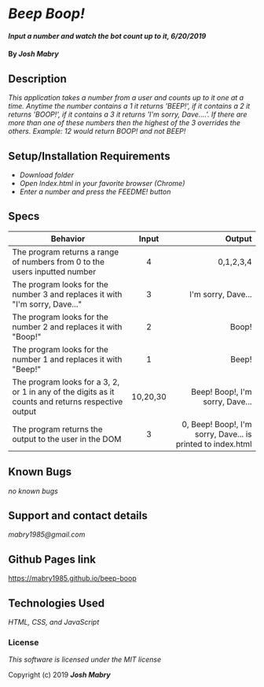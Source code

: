 # _Beep Boop!_

#### _Input a number and watch the bot count up to it, 6/20/2019_

#### By _**Josh Mabry**_

## Description

_This application takes a number from a user and counts up to it one at a time. Anytime the number contains a 1 it returns 'BEEP!', if it contains a 2 it returns 'BOOP!', if it contains a 3 it returns 'I'm sorry, Dave....'. If there are more than one of these numbers then the highest of the 3 overrides the others. Example: 12 would return BOOP! and not BEEP!_

## Setup/Installation Requirements

* _Download folder_
* _Open Index.html in your favorite browser (Chrome)_
* _Enter a number and press the FEEDME! button_
## Specs

| Behavior | Input | Output |
| ------------- |:-------------:| -----:|
| The program returns a range of numbers from 0 to the users inputted number | 4 | 0,1,2,3,4 |
| The program looks for the number 3 and replaces it with "I'm sorry, Dave..." | 3 | I'm sorry, Dave... |
| The program looks for the number 2 and replaces it with "Boop!" | 2 | Boop! |
| The program looks for the number 1 and replaces it with "Beep!" | 1 | Beep! |
| The program looks for a 3, 2, or 1 in any of the digits as it counts and returns respective output | 10,20,30 | Beep! Boop!, I'm sorry, Dave... |
| The program returns the output to the user in the DOM | 3 | 0, Beep! Boop!, I'm sorry, Dave... is printed to index.html |


## Known Bugs

_no known bugs_

## Support and contact details

_mabry1985@gmail.com_

## Github Pages link

https://mabry1985.github.io/beep-boop

## Technologies Used

_HTML, CSS, and JavaScript_

### License

*This software is licensed under the MIT license*

Copyright (c) 2019 **_Josh Mabry_**

